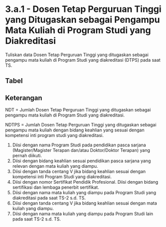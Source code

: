 ---
---

<script setup>
import { useData } from 'vitepress'
// import Table from '../components/tabel-3a1.vue'

const { page } = useData()
</script>

# 3.a.1 - Dosen Tetap Perguruan Tinggi yang Ditugaskan sebagai Pengampu Mata Kuliah di Program Studi yang Diakreditasi

Tuliskan data Dosen Tetap Perguruan Tinggi yang ditugaskan sebagai pengampu mata kuliah di Program Studi yang diakreditasi (DTPS) pada saat TS.

## Tabel

<!-- <Table :data="page.frontmatter.data" /> -->

## Keterangan

NDT = Jumlah Dosen Tetap Perguruan Tinggi yang ditugaskan sebagai pengampu mata kuliah di Program Studi yang diakreditasi.

NDTPS = Jumlah Dosen Tetap Perguruan Tinggi yang ditugaskan sebagai pengampu mata kuliah dengan bidang keahlian yang sesuai dengan kompetensi inti program studi yang diakreditasi.

1. Diisi dengan nama Program Studi pada pendidikan pasca sarjana (Magister/Magister Terapan dan/atau Doktor/Doktor Terapan) yang pernah diikuti.
1. Diisi dengan bidang keahlian sesuai pendidikan pasca sarjana yang relevan dengan mata kuliah yang diampu.
1. Diisi dengan tanda centang V jika bidang keahlian sesuai dengan kompetensi inti Program Studi yang diakreditasi.
1. Diisi dengan nomor Sertifikat Pendidik Profesional. Diisi dengan bidang sertifikasi dan lembaga penerbit sertifikat.
1. Diisi dengan nama mata kuliah yang diampu pada Program Studi yang diakreditasi pada saat TS-2 s.d. TS.
1. Diisi dengan tanda centang V jika bidang keahlian sesuai dengan mata kuliah yang diampu.
1. Diisi dengan nama mata kuliah yang diampu pada Program Studi lain pada saat TS-2 s.d. TS.

